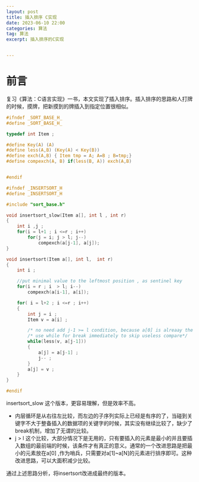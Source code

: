 ```yaml
---
layout: post
title: 插入排序 C实现
date: 2023-06-10 22:00
categories: 算法
tag: 算法
excerpt: 插入排序的C实现


---
```


# 前言

复习《算法：C语言实现》一书，本文实现了插入排序。插入排序的思路和人打牌的时候，摸牌，把新摸到的牌插入到指定位置很相似。

```c
#ifndef _SORT_BASE_H_
#define _SORT_BASE_H_

typedef int Item ;

#define Key(A) (A)
#define less(A,B) (Key(A) < Key(B))
#define exch(A,B) { Item tmp = A; A=B ; B=tmp;}
#define compexch(A, B) if(less(B, A)) exch(A,B)


#endif

```



```c
#ifndef _INSERTSORT_H
#define _INSERTSORT_H

#include "sort_base.h"

void insertsort_slow(Item a[], int l , int r)
{
    int i ,j ;
    for(i = l+1 ; i <=r ; i++)
        for(j = i; j > l; j--)
            compexch(a[j-1], a[j]);
}

void insertsort(Item a[], int l,  int r)
{
    int i ;

    //put minimal value to the leftmost position , as sentinel key
    for(i = r ; i  > l; i--)
        compexch(a[i-1], a[i]);

    for( i = l+2 ; i <=r ; i++)
    {
        int j = i ;
        Item v = a[i] ;

        /* no need add j-1 >= l condition, because a[0] is alreaay the most minimal value already*/
        /* use while for break immediately to skip useless compare*/
        while(less(v, a[j-1]))
        {
            a[j] = a[j-1] ;
            j-- ;
        }
        a[j] = v ;
    }
}

#endif

```



insertsort_slow 这个版本，更容易理解，但是效率不高。

* 内层循环是从右往左比较，而左边的子序列实际上已经是有序的了，当碰到关键字不大于整备插入的数据项的关键字的时候，其实没有继续比较了，缺少了break机制，增加了无谓的比较。
* j > l 这个比较，大部分情况下是无用的，只有要插入的元素是最小的并且要插入数组的最前端的时候，该条件才有真正的意义。通常的一个改进思路是把最小的元素放在a[0] ,作为哨兵，只需要对a[1]~a[N]的元素进行排序即可。这种改进思路，可以大面积减少比较。

通过上述思路分析，将insertsort改进成最终的版本。

